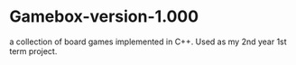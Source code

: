 # Gamebox-version-1.000
a collection of board games implemented in C++. Used as my 2nd year 1st term project.
